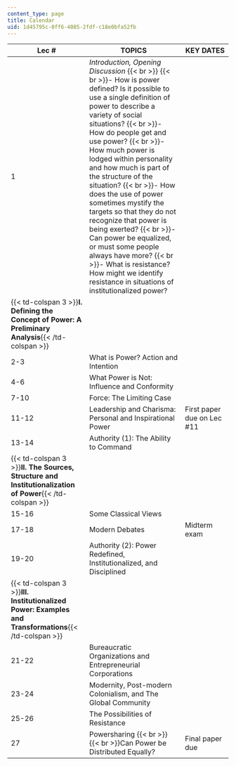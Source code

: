 ```yaml
---
content_type: page
title: Calendar
uid: 1d45795c-0ff6-4085-2fdf-c18e0bfa52fb
---
```


| Lec # | TOPICS | KEY DATES |
| --- | --- | --- |
| 1 | _Introduction, Opening Discussion_  {{< br >}}  {{< br >}}\- How is power defined? Is it possible to use a single definition of power to describe a variety of social situations?  {{< br >}}\- How do people get and use power?  {{< br >}}\- How much power is lodged within personality and how much is part of the structure of the situation?  {{< br >}}\- How does the use of power sometimes mystify the targets so that they do not recognize that power is being exerted?  {{< br >}}\- Can power be equalized, or must some people always have more?  {{< br >}}\- What is resistance? How might we identify resistance in situations of institutionalized power? |  |
| {{< td-colspan 3 >}}**I. Defining the Concept of Power: A Preliminary Analysis**{{< /td-colspan >}} |||
| 2-3 | What is Power? Action and Intention |  |
| 4-6 | What Power is Not: Influence and Conformity |  |
| 7-10 | Force: The Limiting Case |  |
| 11-12 | Leadership and Charisma: Personal and Inspirational Power | First paper due on Lec #11 |
| 13-14 | Authority (1): The Ability to Command |  |
| {{< td-colspan 3 >}}**II. The Sources, Structure and Institutionalization of Power**{{< /td-colspan >}} |||
| 15-16 | Some Classical Views |  |
| 17-18 | Modern Debates | Midterm exam |
| 19-20 | Authority (2): Power Redefined, Institutionalized, and Disciplined |  |
| {{< td-colspan 3 >}}**III. Institutionalized Power: Examples and Transformations**{{< /td-colspan >}} |||
| 21-22 | Bureaucratic Organizations and Entrepreneurial Corporations |  |
| 23-24 | Modernity, Post-modern Colonialism, and The Global Community |  |
| 25-26 | The Possibilities of Resistance |  |
| 27 | Powersharing  {{< br >}}  {{< br >}}Can Power be Distributed Equally? | Final paper due